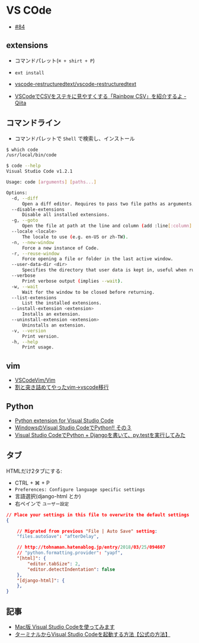 # VS COde

- [#84](https://github.com/hdknr/scriptogr.am/issues/84)

## extensions

- コマンドパレット(`⌘ + shirt + P`)
- `ext install`

- [vscode-restructuredtext/vscode-restructuredtext](https://github.com/vscode-restructuredtext/vscode-restructuredtext)
- [VSCodeでCSVをステキに見やすくする「Rainbow CSV」を紹介するよ - Qiita](https://qiita.com/0w0/items/07a481921a2ac09a049f)


## コマンドライン

- コマンドパレットで `Shell` で検索し、インストール

~~~bash
$ which code
/usr/local/bin/code

$ code --help
Visual Studio Code v1.2.1

Usage: code [arguments] [paths...]

Options:
  -d, --diff
      Open a diff editor. Requires to pass two file paths as arguments.
  --disable-extensions
      Disable all installed extensions.
  -g, --goto
      Open the file at path at the line and column (add :line[:column] to path).
  --locale <locale>
      The locale to use (e.g. en-US or zh-TW).
  -n, --new-window
      Force a new instance of Code.
  -r, --reuse-window
      Force opening a file or folder in the last active window.
  --user-data-dir <dir>
      Specifies the directory that user data is kept in, useful when running as root.
  --verbose
      Print verbose output (implies --wait).
  -w, --wait
      Wait for the window to be closed before returning.
  --list-extensions
      List the installed extensions.
  --install-extension <extension>
      Installs an extension.
  --uninstall-extension <extension>
      Uninstalls an extension.
  -v, --version
      Print version.
  -h, --help
      Print usage.

~~~

## vim

- [VSCodeVim/Vim](https://github.com/VSCodeVim/Vim)
- [割と突き詰めてやったvim->vscode移行](https://qiita.com/y-mattun/items/45776b7e1942edb2f727)

## Python

- [Python extension for Visual Studio Code](https://marketplace.visualstudio.com/items?itemName=ms-python.python)
- [WindowsのVisual Studio CodeでPython!! その３](http://tohnaman.hatenablog.jp/entry/2018/03/25/094607)
- [Visual Studio CodeでPython + Djangoを書いて、py.testを実行してみた](http://thinkami.hatenablog.com/entry/2016/07/05/224416)

## タブ

HTMLだけ2タブにする:

- CTRL + ⌘  + P
- `Preferences: Configure language specific settings`
- 言語選択(django-html とか)
- 右ペインで `ユーザー設定`

~~~json
// Place your settings in this file to overwrite the default settings
{

    // Migrated from previous "File | Auto Save" setting:
    "files.autoSave": "afterDelay",

    // http://tohnaman.hatenablog.jp/entry/2018/03/25/094607
    // "python.formatting.provider": "yapf",
    "[html]": {
        "editor.tabSize": 2,
        "editor.detectIndentation": false
    },
    "[django-html]": {
    },
}
~~~

## 記事

- [Mac版 Visual Studio Codeを使ってみます](http://qiita.com/akiko-pusu/items/185f4fd8484ecd3b3243)
- [ターミナルからVisual Studio Codeを起動する方法【公式の方法】](http://qiita.com/naru0504/items/c2ed8869ffbf7682cf5c)
